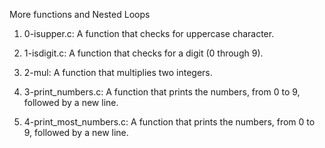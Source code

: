 More functions and Nested Loops

1. 0-isupper.c: A function that checks for uppercase character.

2. 1-isdigit.c: A function that checks for a digit (0 through 9).

3. 2-mul: A function that multiplies two integers.

4. 3-print_numbers.c: A function that prints the numbers, from 0 to 9, followed by a new line.

5. 4-print_most_numbers.c: A  function that prints the numbers, from 0 to 9, followed by a new line.
